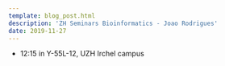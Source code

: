 ```yaml
---
template: blog_post.html
description: 'ZH Seminars Bioinformatics - Joao Rodrigues'
date: 2019-11-27
---
```


* 12:15 in Y-55L-12, UZH Irchel campus

<!--more-->
